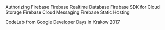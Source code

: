 Authorizing Firebase
Firebase Realtime Database
Firebase SDK for Cloud Storage
Firebase Cloud Messaging
Firebase Static Hosting

CodeLab from Google Developer Days in Krakow 2017
